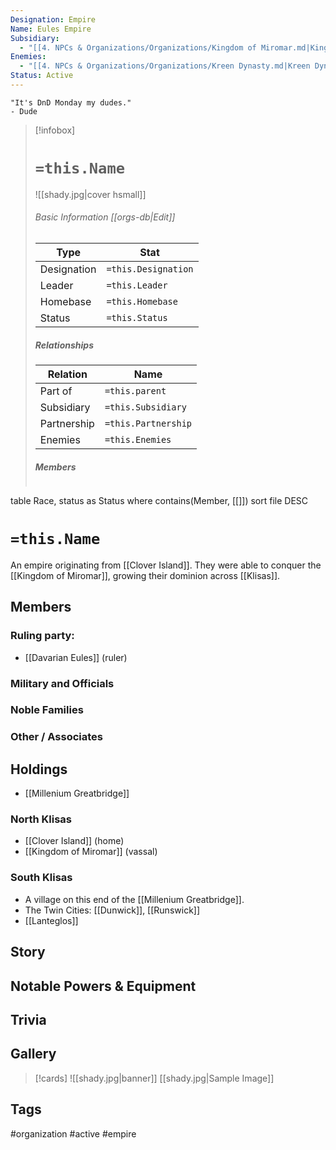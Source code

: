 ```yaml
---
Designation: Empire
Name: Eules Empire
Subsidiary:
  - "[[4. NPCs & Organizations/Organizations/Kingdom of Miromar.md|Kingdom of Miromar]]"
Enemies:
  - "[[4. NPCs & Organizations/Organizations/Kreen Dynasty.md|Kreen Dynasty]]"
Status: Active
---
```

	"It's DnD Monday my dudes." 
	- Dude

> [!infobox]
> # `=this.Name`
> ![[shady.jpg|cover hsmall]]
> ###### Basic Information [[orgs-db|Edit]]
> | Type | Stat |
> | ---- | ---- |
> |Designation|`=this.Designation`|
> | Leader | `=this.Leader` |
> | Homebase | `=this.Homebase` |
> | Status | `=this.Status` |
> ##### Relationships
> | Relation| Name |
> | ---- | ---- |
> |Part of|`=this.parent`|
> |Subsidiary | `=this.Subsidiary`| 
> |Partnership|`=this.Partnership`|
> |Enemies|`=this.Enemies`|
> ##### Members
> ```dataview
table Race, status as Status
where contains(Member, [[]])
sort file DESC

# `=this.Name`
An empire originating from [[Clover Island]]. They were able to conquer the [[Kingdom of Miromar]], growing their dominion across [[Klisas]].
## Members
### Ruling party:
- [[Davarian Eules]] (ruler)
### Military and Officials
### Noble Families
### Other / Associates
## Holdings
- [[Millenium Greatbridge]]

### North Klisas
- [[Clover Island]] (home)
- [[Kingdom of Miromar]] (vassal)

### South Klisas
- A village on this end of the [[Millenium Greatbridge]].
- The Twin Cities: [[Dunwick]], [[Runswick]]
- [[Lanteglos]]

## Story
## Notable Powers & Equipment
## Trivia

## Gallery
>[!cards]
>![[shady.jpg|banner]]
>[[shady.jpg|Sample Image]]
>

## Tags
#organization #active  #empire